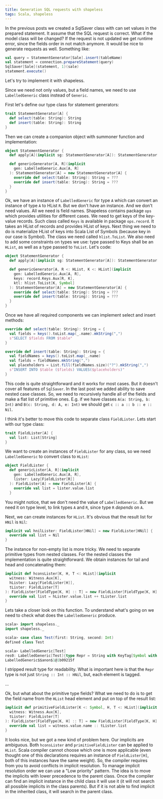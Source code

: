 ```yaml
---
title: Generation SQL requests with shapeless
tags: Scala, shapeless
---
```


In the previous posts we created a SqlSaver class with can set values in the prepared
statement.  It assume that the SQL request is correct.  What if the model class
will be changed?  If the request is not updated we get runtime error, since the
fields order in not match anymore.  It would be nice to generate requests as
well.  Something like:

```Scala
val query = StatementGenerator[Sale].insert(tableName)
val statement = connection.prepareStatement(query)
SqlSaver[Sale](statement, 1)(sale)
statement.execute()
```

Let's try to implement it with shapeless.

<!--more-->

Since we need not only values, but a field names, we need to use
`LabelledGeneric` class instead of `Generic`.

First let's define our type class for statement generators:

```Scala
trait StatementGenerator[A] {
  def select(table: String): String
  def insert(table: String): String
}
```

Then we can create a companion object with summoner function and
implementation:

```Scala
object StatementGenerator {
  def apply[A](implicit sg: StatementGenerator[A]): StatementGenerator[A] = sg

  def genericGenerator[A, R](implicit
    gen: LabelledGeneric.Aux[A, R]
  ): StatementGenerator[A] = new StatementGenerator[A] {
    override def select(table: String): String = ???
    override def insert(table: String): String = ???
  }
}
```

Ok, we have an instance of `LabelledGeneric` for type `A` which can convert an
instance of type `A` to HList `R`.  But we don't have an instance.  And we
don't need values.  All we need is field names.  Shapeless contains package
`ops` which provides utilities for different cases.  We need to get keys of the
key-value records.  Such class called `Keys` is available in package
`ops.record`.  It takes an HList of records and provides HList of keys.  Next
thing we need to do is materialize HList of keys into Scala List of Symbols
(because key in our case is Symbol).  The class we need called `hlist.ToList`.
We also need to add some constraints on types we use:  type passed to Keys
shall be an `HList`, as well as a type passed to `ToList`.  Let's code:

```Scala
object StatementGenerator {
  def apply[A](implicit sg: StatementGenerator[A]): StatementGenerator[A] = sg

  def genericGenerator[A, R <: HList, K <: HList](implicit
    gen: LabelledGeneric.Aux[A, R],
    keys: record.Keys.Aux[R, K],
    ktl: hlist.ToList[K, Symbol]
  ): StatementGenerator[A] = new StatementGenerator[A] {
    override def select(table: String): String = ???
    override def insert(table: String): String = ???
  }
}
```

Once we have all required components we can implement select and insert
methods:

```Scala
override def select(table: String): String = {
  val fields = keys().toList.map(_.name).mkString(",")
  s"SELECT $fields FROM $table"
}

override def insert(table: String): String = {
  val fieldNames = keys().toList.map(_.name)
  val fields = fieldNames.mkString(",")
  val placeholders = List.fill(fieldNames.size)("?").mkString(",")
  s"INSERT INTO $table ($fields) VALUES($placeholders)"
}
```

This code is quite straightforward and it works for most cases.  But it doesn't cover all
features of `SqlSaver`. In the last post we added ability to save nested case
classes.  So, we need to recursively handle all of the fields and make a flat
list of primitive ones.  E.g. if we have classes `A(a: String, b: Int)` and
`B(c: String, d: A, e: Int)` we should get `c :: a :: b :: e :: Nil`.

I think it's better to move this code to separate class `FieldLister`.  Lets
start with our type class:

```Scala
trait FieldLister[A] {
  val list: List[String]
}
```

We want to create an instances of `FieldLister` for any class, so we need
`LabelledGeneric` to convert class to `HList`:

```Scala
object FieldLister {
  def genericLister[A, R](implicit
    gen: LabelledGeneric.Aux[A, R],
    lister: Lazy[FieldLister[R]]
  ): FieldLister[A] = new FieldLister[A] {
    override val list = lister.value.list
  }
```

You might notice, that we don't need the value of `LabelledGeneric`.  But we
need it on type level, to link types `A` and `R`, since type `R` *depends* on
`A`.

Next, we can create instances for `HList`.  It's obvious that the result list
for `HNil` is `Nil`:

```Scala
implicit val hnilLister: FieldLister[HNil] = new FieldLister[HNil] {
  override val list = Nil
}
```

The instance for non-empty list is more tricky.  We need to separate primitive
types from nested classes.  For the nested classes the implementation is quite
straightforward.  We obtain instances for tail and head and concatenating them:

```Scala
implicit def hconsLister[K, H, T <: HList](implicit
  witness: Witness.Aux[K],
  hLister: Lazy[FieldLister[H]],
  tLister: FieldLister[T]
): FieldLister[FieldType[K, H] :: T] = new FieldLister[FieldType[K, H] :: T] = {
  override val list = hLister.value.list ++ tLister.list
}
```

Lets take a closer look on this function.  To understand what's going on we
need to check what does the `LabelledGeneric` produce.

```Scala
scala> import shapeless._
import shapeless._

scala> case class Test(first: String, second: Int)
defined class Test

scala> LabelledGeneric[Test]
res0: LabelledGeneric[Test]{type Repr = String with KeyTag[Symbol with Tagged[String("first")],String] :: Int with KeyTag[Symbol with Tagged[String("second")],Int] :: HNil} =
LabelledGeneric$$anon$1@1b09215f
```

I stripped result type for readability. What is important here is that the
`Repr` type is not just `String :: Int :: HNil`, but, each element is tagged.

...

Ok, but what about the primitive type fields?  What we need to do is to get the
field name from the `HList` head element and put on top of the result list:

```Scala
implicit def primitiveFieldLister[K <: Symbol, H, T <: HList](implicit
  witness: Witness.Aux[K],
  tLister: FieldLister[T]
): FieldLister[FieldType[K, H] :: T] = new FieldLister[FieldType[K, H] ::T] {
  override val list = witness.value.name :: tLister.list
}
```

It looks nice, but we got a new kind of problem here.  Our implicits are
ambiguous.  Both `hconsLister` and `primitiveFieldLister` can be applied to
`HList`.  Scala compiler cannot choose which one is more applicable (even
thought one of this declarations requires an instance of `FieldLister[H]`, both
of this instances have the same weight).  So, the compiler
requires from you to avoid conflicts in implicit resolution.  To manage
implicit resolution order we can use a "Low priority" pattern.  The idea is to
move the implicits with lower precedence to the parent class.  Once the
compiler can find an implicit instance in the child class it will use it (it
will not search all possible implicits in the class parents).  But if it is not
able to find implicit in the inherited class, it will search in the parent
class.
